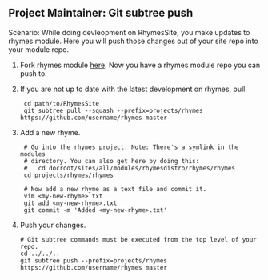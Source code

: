 Project Maintainer: Git subtree push
------------------------------------

Scenario: While doing devleopment on RhymesSite, you make updates to rhymes
module. Here you will push those changes out of your site repo into your module
repo.

1. Fork rhymes module [here](https://github.com/drupalladder/rhymes). Now you
   have a rhymes module repo you can push to.

1. If you are not up to date with the latest development on rhymes, pull.

        cd path/to/RhymesSite
        git subtree pull --squash --prefix=projects/rhymes https://github.com/username/rhymes master

1. Add a new rhyme.

        # Go into the rhymes project. Note: There's a symlink in the modules
        # directory. You can also get here by doing this:
        #   cd docroot/sites/all/modules/rhymesdistro/rhymes/rhymes
        cd projects/rhymes/rhymes

        # Now add a new rhyme as a text file and commit it.
        vim <my-new-rhyme>.txt
        git add <my-new-rhyme>.txt
        git commit -m 'Added <my-new-rhyme>.txt'

1. Push your changes.

       # Git subtree commands must be executed from the top level of your repo.
       cd ../../..
       git subtree push --prefix=projects/rhymes https://github.com/username/rhymes master


